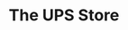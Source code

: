 ---
title: "The UPS Store"
url: /portland/the-ups-store-southwest-capitol-highway/
shop: Kopieren
---